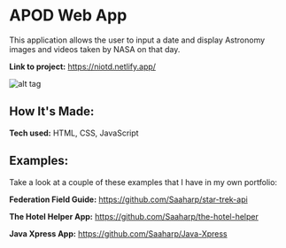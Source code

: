 # APOD Web App
This application allows the user to input a date and display Astronomy images and videos taken by NASA on that day.

**Link to project:** https://niotd.netlify.app/

![alt tag](https://user-images.githubusercontent.com/102547132/206800326-a407bca0-3b22-4482-bc58-864038ecfaa8.jpg)


## How It's Made:

**Tech used:** HTML, CSS, JavaScript


## Examples:
Take a look at a couple of these examples that I have in my own portfolio:

**Federation Field Guide:** https://github.com/Saaharp/star-trek-api

**The Hotel Helper App:** https://github.com/Saaharp/the-hotel-helper

**Java Xpress App:** https://github.com/Saaharp/Java-Xpress